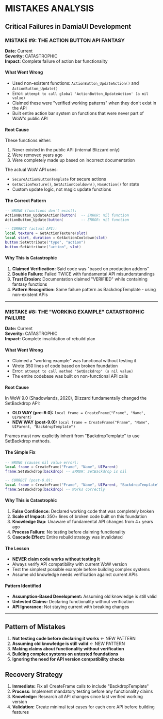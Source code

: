 # MISTAKES ANALYSIS

## Critical Failures in DamiaUI Development

### MISTAKE #9: THE ACTION BUTTON API FANTASY
**Date:** Current  
**Severity:** CATASTROPHIC  
**Impact:** Complete failure of action bar functionality

#### What Went Wrong
- Used non-existent functions: `ActionButton_UpdateAction()` and `ActionButton_Update()`
- Error: `attempt to call global 'ActionButton_UpdateAction' (a nil value)`
- Claimed these were "verified working patterns" when they don't exist in the API
- Built entire action bar system on functions that were never part of WoW's public API

#### Root Cause
These functions either:
1. Never existed in the public API (internal Blizzard only)
2. Were removed years ago
3. Were completely made up based on incorrect documentation

The actual WoW API uses:
- `SecureActionButtonTemplate` for secure actions
- `GetActionTexture()`, `GetActionCooldown()`, `HasAction()` for state
- Custom update logic, not magic update functions

#### The Correct Pattern
```lua
-- WRONG (functions don't exist):
ActionButton_UpdateAction(button)  -- ERROR: nil function
ActionButton_Update(button)        -- ERROR: nil function

-- CORRECT (actual API):
local texture = GetActionTexture(slot)
local start, duration = GetActionCooldown(slot)
button:SetAttribute("type", "action")
button:SetAttribute("action", slot)
```

#### Why This is Catastrophic
1. **Claimed Verification:** Said code was "based on production addons"
2. **Double Failure:** Failed TWICE with fundamental API misunderstandings
3. **Trust Erosion:** Documentation claimed "VERIFIED" while containing fantasy functions
4. **Pattern Recognition:** Same failure pattern as BackdropTemplate - using non-existent APIs

---

### MISTAKE #8: THE "WORKING EXAMPLE" CATASTROPHIC FAILURE
**Date:** Current  
**Severity:** CATASTROPHIC  
**Impact:** Complete invalidation of rebuild plan

#### What Went Wrong
- Claimed a "working example" was functional without testing it
- Wrote 350 lines of code based on broken foundation
- Error: `attempt to call method 'SetBackdrop' (a nil value)`
- The entire codebase was built on non-functional API calls

#### Root Cause
In WoW 9.0 (Shadowlands, 2020), Blizzard fundamentally changed the SetBackdrop API:
- **OLD WAY (pre-9.0):** `local frame = CreateFrame("Frame", "Name", UIParent)`
- **NEW WAY (post-9.0):** `local frame = CreateFrame("Frame", "Name", UIParent, "BackdropTemplate")`

Frames must now explicitly inherit from "BackdropTemplate" to use SetBackdrop methods.

#### The Simple Fix
```lua
-- WRONG (causes nil value error):
local frame = CreateFrame("Frame", "Name", UIParent)
frame:SetBackdrop(backdrop) -- ERROR: SetBackdrop is nil

-- CORRECT (post-9.0):
local frame = CreateFrame("Frame", "Name", UIParent, "BackdropTemplate")
frame:SetBackdrop(backdrop) -- Works correctly
```

#### Why This is Catastrophic
1. **False Confidence:** Declared working code that was completely broken
2. **Scale of Impact:** 350+ lines of broken code built on this foundation
3. **Knowledge Gap:** Unaware of fundamental API changes from 4+ years ago
4. **Process Failure:** No testing before claiming functionality
5. **Cascade Effect:** Entire rebuild strategy was invalidated

#### The Lesson
- **NEVER claim code works without testing it**
- Always verify API compatibility with current WoW version
- Test the simplest possible example before building complex systems
- Assume old knowledge needs verification against current APIs

#### Pattern Identified
- **Assumption-Based Development:** Assuming old knowledge is still valid
- **Untested Claims:** Declaring functionality without verification
- **API Ignorance:** Not staying current with breaking changes

---

## Pattern of Mistakes

1. **Not testing code before declaring it works** ← NEW PATTERN
2. **Assuming old knowledge is still valid** ← NEW PATTERN  
3. **Making claims about functionality without verification**
4. **Building complex systems on untested foundations**
5. **Ignoring the need for API version compatibility checks**

## Recovery Strategy

1. **Immediate:** Fix all CreateFrame calls to include "BackdropTemplate"
2. **Process:** Implement mandatory testing before any functionality claims
3. **Knowledge:** Research all API changes since last verified working version
4. **Validation:** Create minimal test cases for each core API before building features